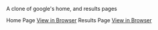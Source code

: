 A clone of google's home, and results pages

Home Page [View in Browser](https://imemdm.github.io/google-homepage/)
Results Page [View in Browser](https://imemdm.github.io/google-homepage/result.html)